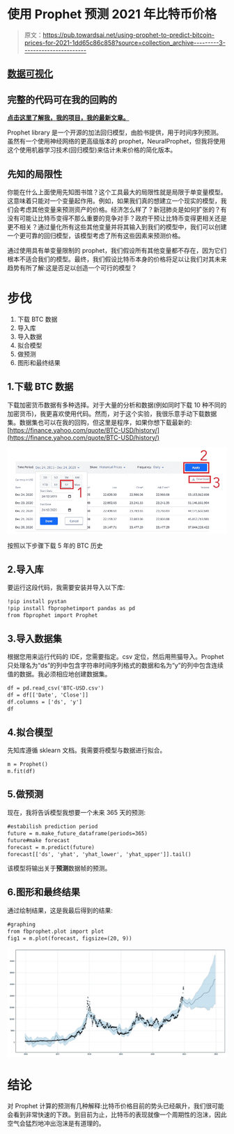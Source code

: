 # 使用 Prophet 预测 2021 年比特币价格

> 原文：<https://pub.towardsai.net/using-prophet-to-predict-bitcoin-prices-for-2021-1dd65c86c858?source=collection_archive---------3----------------------->

## [数据可视化](https://towardsai.net/p/category/data-visualization)

## 完整的代码可在我的回购的

[**点击这里了解我，我的项目，我的最新文章。**](http://www.michelangiolo.best/)

Prophet library 是一个开源的加法回归模型，由脸书提供，用于时间序列预测。虽然有一个使用神经网络的更高级版本的 prophet，NeuralProphet，但我将使用这个使用机器学习技术(回归模型)来估计未来价格的简化版本。

## 先知的局限性

你能在什么上面使用先知图书馆？这个工具最大的局限性就是局限于单变量模型。这意味着只能对一个变量起作用。例如，如果我们真的想建立一个现实的模型，我们会考虑其他变量来预测资产的价格。经济怎么样了？新冠肺炎是如何扩张的？有没有可能让比特币变得不那么重要的竞争对手？政府干预让比特币变得更相关还是更不相关？通过量化所有这些其他变量并将其输入到我们的模型中，我们可以创建一个更可靠的回归模型，该模型考虑了所有这些因素来预测价格。

通过使用具有单变量限制的 prophet，我们假设所有其他变量都不存在，因为它们根本不适合我们的模型。最终，我们假设比特币本身的价格将足以让我们对其未来趋势有所了解:这是否足以创造一个可行的模型？

# 步伐

1.  下载 BTC 数据
2.  导入库
3.  导入数据
4.  拟合模型
5.  做预测
6.  图形和最终结果

## 1.下载 BTC 数据

下载加密货币数据有多种选择。对于大量的分析和数据(例如同时下载 10 种不同的加密货币)，我更喜欢使用代码。然而，对于这个实验，我很乐意手动下载数据集。数据集也可以在我的回购，但这里是程序，如果你想下载最新的:[https://finance.yahoo.com/quote/BTC-USD/history/](https://finance.yahoo.com/quote/BTC-USD/history/)

![](img/11c0099b416d3b7b911c2844f40d5f6b.png)

按照以下步骤下载 5 年的 BTC 历史

## 2.导入库

要运行这段代码，我需要安装并导入以下库:

```
!pip install pystan
!pip install fbprophetimport pandas as pd
from fbprophet import Prophet
```

## 3.导入数据集

根据您用来运行代码的 IDE，您需要指定。csv 定位，然后用熊猫导入。Prophet 只处理名为“ds”的列中包含字符串时间序列格式的数据和名为“y”的列中包含连续值的数据。我必须相应地创建数据集。

```
df = pd.read_csv('BTC-USD.csv')
df = df[['Date', 'Close']]
df.columns = ['ds', 'y']
df
```

## 4.拟合模型

先知库遵循 sklearn 文档。我需要将模型与数据进行拟合。

```
m = Prophet()
m.fit(df)
```

## 5.做预测

现在，我将告诉模型我想要一个未来 365 天的预测:

```
#estabilish prediction period
future = m.make_future_dataframe(periods=365)
future#make forecast
forecast = m.predict(future)
forecast[['ds', 'yhat', 'yhat_lower', 'yhat_upper']].tail()
```

该模型将输出关于**预测**数据帧的预测。

## 6.图形和最终结果

通过绘制结果，这是我最后得到的结果:

```
#graphing
from fbprophet.plot import plot
fig1 = m.plot(forecast, figsize=(20, 9))
```

![](img/62522a44a7af64b115388251b6a6b9c7.png)

# 结论

对 Prophet 计算的预测有几种解释:比特币价格目前的势头已经飙升，我们很可能会看到非常快速的下跌。到目前为止，比特币的表现就像一个周期性的泡沫，因此空气会猛烈地冲出泡沫是有道理的。